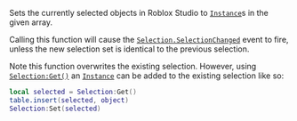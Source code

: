 Sets the currently selected objects in Roblox Studio to [`Instance`](https://create.roblox.com/docs/reference/engine/classes/Instance)s
in the given array.

Calling this function will cause the [`Selection.SelectionChanged`](https://create.roblox.com/docs/reference/engine/classes/Selection#SelectionChanged)
event to fire, unless the new selection set is identical to the previous
selection.

Note this function overwrites the existing selection. However, using
[`Selection:Get()`](https://create.roblox.com/docs/reference/engine/classes/Selection#Get) an [`Instance`](https://create.roblox.com/docs/reference/engine/classes/Instance) can be added to the existing
selection like so:
```lua
local selected = Selection:Get()
table.insert(selected, object)
Selection:Set(selected)
```